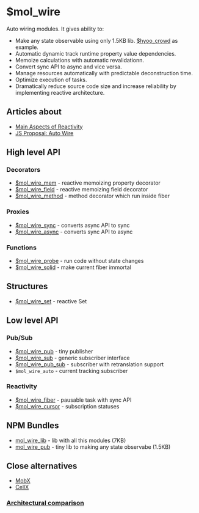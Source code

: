 # $mol_wire

Auto wiring modules. It gives ability to:

- Make any state observable using only 1.5KB lib. [$hyoo_crowd](https://github.com/hyoo-ru/crowd.hyoo.ru) as example.
- Automatic dynamic track runtime property value dependencies.
- Memoize calculations with automatic revalidationn.
- Convert sync API to async and vice versa.
- Manage resources automatically with predictable deconstruction time.
- Optimize execution of tasks.
- Dramatically reduce source code size and increase reliability by implementing reactive architecture.

## Articles about

- [Main Aspects of Reactivity](https://github.com/nin-jin/slides/tree/master/reactivity#readme)
- [JS Proposal: Auto Wire](https://gist.github.com/nin-jin/6b9765fb9d0d50c2e1d37689008f5357)

## High level API

### Decorators

- [$mol_wire_mem](./mem) - reactive memoizing property decorator
- [$mol_wire_field](./field) - reactive memoizing field decorator
- [$mol_wire_method](./method) - method decorator which run inside fiber

### Proxies

- [$mol_wire_sync](./sync) - converts async API to sync
- [$mol_wire_async](./async) - converts sync API to async

### Functions

- [$mol_wire_probe](./probe) - run code without state changes
- [$mol_wire_solid](./solid) - make current fiber immortal

## Structures

- [$mol_wire_set](./set) - reactive Set

## Low level API

### Pub/Sub

- [$mol_wire_pub](./pub) - tiny publisher
- [$mol_wire_sub](./sub) - generic subscriber interface
- [$mol_wire_pub_sub](./pub/sub) - subscriber with retranslation support
- `$mol_wire_auto` - current tracking subscriber

### Reactivity

- [$mol_wire_fiber](./fiber) - pausable task with sync API
- [$mol_wire_cursor](./cursor) - subscription statuses

## NPM Bundles

- [mol_wire_lib](./lib) - lib with all this modules (7KB)
- [mol_wire_pub](./pub) - tiny lib to making any state observabe (1.5KB)

## Close alternatives

- [MobX](https://mobx.js.org/)
- [CellX](https://github.com/Riim/cellx)

### [Architectural comparison](https://github.com/nin-jin/slides/tree/master/reactivity#reactive-libraries)
